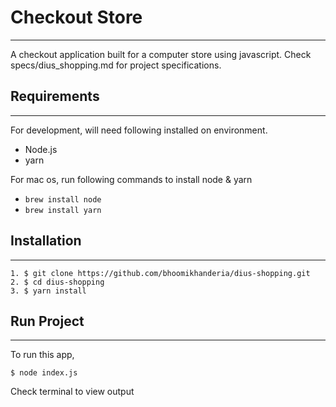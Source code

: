 # Checkout Store

---

A checkout application built for a computer store using javascript. 
Check specs/dius_shopping.md for project specifications.

## Requirements

---

For development, will need following installed on environment.

- Node.js
- yarn

For mac os, run following commands to install node & yarn

- `brew install node`
- `brew install yarn`

## Installation

---

```
1. $ git clone https://github.com/bhoomikhanderia/dius-shopping.git
2. $ cd dius-shopping
3. $ yarn install
```

## Run Project

---

To run this app,

```
$ node index.js
```

Check terminal to view output